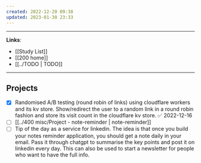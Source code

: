 ```yaml
---
created: 2022-12-20 09:38
updated: 2023-01-30 23:33
---
```

---
**Links**: 
- [[Study List]]
- [[200 home]]
- [[../TODO | TODO]]

---
## Projects
- [x] Randomised A/B testing (round robin of links) using cloudflare workers and its kv store. Show/redirect the user to a random link in a round robin fashion and store its visit count in the cloudflare kv store. ✅ 2022-12-16
- [ ] [[../400 misc/Project - note-reminder | note-reminder]] 
- [ ] Tip of the day as a service for linkedin. The idea is that once you build your notes reminder application, you should get a note daily in your email. Pass it through chatgpt to summarise the key points and post it on linkedin every day. This can also be used to start a newsletter for people who want to have the full info.
